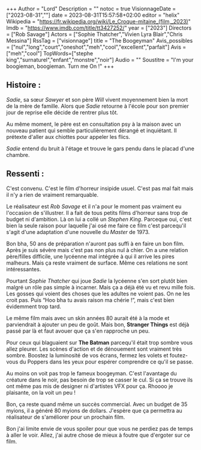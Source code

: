 +++
Author = "Lord"
Description = ""
notoc = true
VisionnageDate = ["2023-08-31",""]
date = 2023-08-31T15:57:58+02:00
editor = "helix"
Wikipedia = "https://fr.wikipedia.org/wiki/Le_Croque-mitaine_(film,_2023)"
Imdb = "https://www.imdb.com/title/tt3427252/"
year = ["2023"]
Directors = ["Rob Savage"]
Actors = ["Sophie Thatcher","Vivien Lyra Blair","Chris Messina"]
RssTag = ["visionnage"]
title = "The Boogeyman"
Avis_possibles = ["nul","long","court","oneshot","meh","cool","excellent","parfait"]
Avis = ["meh","cool"] 
TopWords=["stephe king","surnaturel","enfant","monstre","noir"]
Audio = ""
Soustitre = "I'm your boogieman, boogieman. Turn me On !"
+++
## Histoire : 
*Sadie*, sa sœur *Sawyer* et son père *Will* vivent moyennement bien la mort de la mère de famille.
Alors que *Sadie* retourne à l'école pour son premier jour de reprise elle décide de rentrer plus tôt.

Au même moment, le père est en consultation psy à la maison avec un nouveau patient qui semble particulièrement dérangé et inquiétant.
Il prétexte d'aller aux chiottes pour appeler les flics.

*Sadie* entend du bruit à l'étage et trouve le gars pendu dans le placad d'une chambre.

## Ressenti :
C'est convenu.
C'est le film d'horreur insipide usuel.
C'est pas mal fait mais il n'y a rien de vraiment remarquable.

Le réalisateur est *Rob Savage* et il n'a pour le moment pas vraiment eu l'occasion de s'illustrer.
Il a fait de tous petits films d'horreur sans trop de budget ni d'ambition.
Là on lui a collé un *Stephen King*.
Parceque oui, c'est bien la seule raison pour laquelle j'ai osé me faire ce film c'est parcequ'il s'agit d'une adaptation d'une nouvelle du *Master* de 1973.

Bon bha, 50 ans de préparation n'auront pas suffi à en faire un bon film.
Après je suis sévère mais c'est pas non plus nul à chier.
On a une relation père/filles difficile, une lycéenne mal intégrée à qui il arrive les pires malheurs.
Mais ça reste vraiment de surface.
Même ces relations ne sont intéressantes.

Pourtant *Sophie Thatcher* qui joue *Sadie* la lycéenne s'en sort plutôt bien malgré un rôle pas simple à incarner.
Mais ça a déjà été vu et revu mille fois.
Les gosses qui voient des choses que les adultes ne voient pas.
On ne les croit pas.
Puis “Hoo bha tu avais raison ma chérie !”, mais c'est bien évidemment trop tard.

Le même film mais avec un skin années 80 aurait été à la mode et parviendrait à ajouter un peu de goût.
Mais bon, **Stranger Things** est déjà passé par là et faut avouer que ça s'en rapproche un peu.

Pour ceux qui blaguaient sur **The Batman** parcequ'il était trop sombre vous allez pleurer.
Les scènes d'action et de dénouement sont vraiment très sombre.
Boostez la luminosité de vos écrans, fermez les volets et foutez-vous du Poppers dans les yeux pour espérer comprendre ce qu'il se passe.

Au moins on voit pas trop le fameux boogeyman.
C'est l'avantage du créature dans le noir, pas besoin de trop se casser le cul.
Si ça se trouve ils ont même pas mis de designer ni d'artistes VFX pour ça.
Rhoooo je plaisante, on la voit un peu !

Bon, ça reste quand même un succès commercial.
Avec un budget de 35 myions, il a généré 80 myions de dollars.
J'espère que ça permettra au réalisateur de s'améliorer pour un prochain film.

Bon j'ai limite envie de vous spoiler pour que vous ne perdiez pas de temps à aller le voir.
Allez, j'ai autre chose de mieux à foutre que d'ergoter sur ce film.
